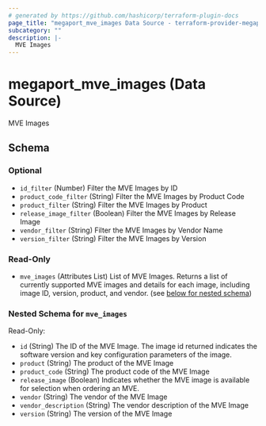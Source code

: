 ```yaml
---
# generated by https://github.com/hashicorp/terraform-plugin-docs
page_title: "megaport_mve_images Data Source - terraform-provider-megaport"
subcategory: ""
description: |-
  MVE Images
---
```


# megaport_mve_images (Data Source)

MVE Images



<!-- schema generated by tfplugindocs -->
## Schema

### Optional

- `id_filter` (Number) Filter the MVE Images by ID
- `product_code_filter` (String) Filter the MVE Images by Product Code
- `product_filter` (String) Filter the MVE Images by Product
- `release_image_filter` (Boolean) Filter the MVE Images by Release Image
- `vendor_filter` (String) Filter the MVE Images by Vendor Name
- `version_filter` (String) Filter the MVE Images by Version

### Read-Only

- `mve_images` (Attributes List) List of MVE Images. Returns a list of currently supported MVE images and details for each image, including image ID, version, product, and vendor. (see [below for nested schema](#nestedatt--mve_images))

<a id="nestedatt--mve_images"></a>
### Nested Schema for `mve_images`

Read-Only:

- `id` (String) The ID of the MVE Image. The image id returned indicates the software version and key configuration parameters of the image.
- `product` (String) The product of the MVE Image
- `product_code` (String) The product code of the MVE Image
- `release_image` (Boolean) Indicates whether the MVE image is available for selection when ordering an MVE.
- `vendor` (String) The vendor of the MVE Image
- `vendor_description` (String) The vendor description of the MVE Image
- `version` (String) The version of the MVE Image
